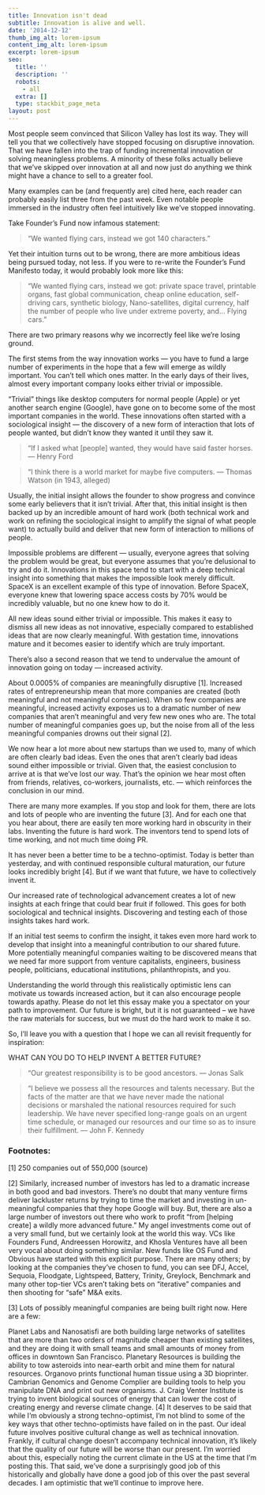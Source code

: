 ```yaml
---
title: Innovation isn't dead
subtitle: Innovation is alive and well.
date: '2014-12-12'
thumb_img_alt: lorem-ipsum
content_img_alt: lorem-ipsum
excerpt: lorem-ipsum
seo:
  title: ''
  description: ''
  robots:
    - all
  extra: []
  type: stackbit_page_meta
layout: post
---
```

Most people seem convinced that Silicon Valley has lost its way. They will tell you that we collectively have stopped focusing on disruptive innovation. That we have fallen into the trap of funding incremental innovation or solving meaningless problems. A minority of these folks actually believe that we’ve skipped over innovation at all and now just do anything we think might have a chance to sell to a greater fool.

Many examples can be (and frequently are) cited here, each reader can probably easily list three from the past week. Even notable people immersed in the industry often feel intuitively like we’ve stopped innovating.

Take Founder’s Fund now infamous statement:

> “We wanted flying cars, instead we got 140 characters.”

Yet their intuition turns out to be wrong, there are more ambitious ideas being pursued today, not less. If you were to re-write the Founder’s Fund Manifesto today, it would probably look more like this:

> “We wanted flying cars, instead we got: private space travel, printable organs, fast global communication, cheap online education, self-driving cars, synthetic biology, Nano-satellites, digital currency, half the number of people who live under extreme poverty, and… Flying cars.”

There are two primary reasons why we incorrectly feel like we’re losing ground.

The first stems from the way innovation works — you have to fund a large number of experiments in the hope that a few will emerge as wildly important. You can’t tell which ones matter. In the early days of their lives, almost every important company looks either trivial or impossible.

“Trivial” things like desktop computers for normal people (Apple) or yet another search engine (Google), have gone on to become some of the most important companies in the world. These innovations often started with a sociological insight — the discovery of a new form of interaction that lots of people wanted, but didn’t know they wanted it until they saw it.

> “If I asked what \[people] wanted, they would have said faster horses.
> — Henry Ford

> “I think there is a world market for maybe five computers.
> — Thomas Watson (in 1943, alleged)

Usually, the initial insight allows the founder to show progress and convince some early believers that it isn’t trivial. After that, this initial insight is then backed up by an incredible amount of hard work (both technical work and work on refining the sociological insight to amplify the signal of what people want) to actually build and deliver that new form of interaction to millions of people.

Impossible problems are different — usually, everyone agrees that solving the problem would be great, but everyone assumes that you’re delusional to try and do it. Innovations in this space tend to start with a deep technical insight into something that makes the impossible look merely difficult. SpaceX is an excellent example of this type of innovation. Before SpaceX, everyone knew that lowering space access costs by 70% would be incredibly valuable, but no one knew how to do it.

All new ideas sound either trivial or impossible. This makes it easy to dismiss all new ideas as not innovative, especially compared to established ideas that are now clearly meaningful. With gestation time, innovations mature and it becomes easier to identify which are truly important.

There’s also a second reason that we tend to undervalue the amount of innovation going on today — increased activity.

About 0.0005% of companies are meaningfully disruptive \[1]. Increased rates of entrepreneurship mean that more companies are created (both meaningful and not meaningful companies). When so few companies are meaningful, increased activity exposes us to a dramatic number of new companies that aren’t meaningful and very few new ones who are. The total number of meaningful companies goes up, but the noise from all of the less meaningful companies drowns out their signal \[2].

We now hear a lot more about new startups than we used to, many of which are often clearly bad ideas. Even the ones that aren’t clearly bad ideas sound either impossible or trivial. Given that, the easiest conclusion to arrive at is that we’ve lost our way. That’s the opinion we hear most often from friends, relatives, co-workers, journalists, etc. — which reinforces the conclusion in our mind.

There are many more examples. If you stop and look for them, there are lots and lots of people who are inventing the future \[3]. And for each one that you hear about, there are easily ten more working hard in obscurity in their labs. Inventing the future is hard work. The inventors tend to spend lots of time working, and not much time doing PR.

It has never been a better time to be a techno-optimist. Today is better than yesterday, and with continued responsible cultural maturation, our future looks incredibly bright \[4]. But if we want that future, we have to collectively invent it.

Our increased rate of technological advancement creates a lot of new insights at each fringe that could bear fruit if followed. This goes for both sociological and technical insights. Discovering and testing each of those insights takes hard work.

If an initial test seems to confirm the insight, it takes even more hard work to develop that insight into a meaningful contribution to our shared future. More potentially meaningful companies waiting to be discovered means that we need far more support from venture capitalists, engineers, business people, politicians, educational institutions, philanthropists, and you.

Understanding the world through this realistically optimistic lens can motivate us towards increased action, but it can also encourage people towards apathy. Please do not let this essay make you a spectator on your path to improvement. Our future is bright, but it is not guaranteed – we have the raw materials for success, but we must do the hard work to make it so.

So, I’ll leave you with a question that I hope we can all revisit frequently for inspiration:

WHAT CAN YOU DO TO HELP INVENT A BETTER FUTURE?

> “Our greatest responsibility is to be good ancestors.
> — Jonas Salk

> “I believe we possess all the resources and talents necessary. But the facts of the matter are that we have never made the national decisions or marshaled the national resources required for such leadership. We have never specified long-range goals on an urgent time schedule, or managed our resources and our time so as to insure their fulfillment.
> — John F. Kennedy

### Footnotes:

\[1]  250 companies out of 550,000 (source)

\[2]  Similarly, increased number of investors has led to a dramatic increase in both good and bad investors. There’s no doubt that many venture firms deliver lackluster returns by trying to time the market and investing in un-meaningful companies that they hope Google will buy. But, there are also a large number of investors out there who work to profit “from \[helping create] a wildly more advanced future.” My angel investments come out of a very small fund, but we certainly look at the world this way. VCs like Founders Fund, Andreessen Horowitz, and Khosla Ventures have all been very vocal about doing something similar. New funds like OS Fund and Obvious have started with this explicit purpose. There are many others; by looking at the companies they’ve chosen to fund, you can see DFJ, Accel, Sequoia, Floodgate, Lightspeed, Battery, Trinity, Greylock, Benchmark and many other top-tier VCs aren’t taking bets on “iterative” companies and then shooting for “safe” M\&A exits.

\[3] Lots of possibly meaningful companies are being built right now. Here are a few:

Planet Labs and Nanosatisfi are both building large networks of satellites that are more than two orders of magnitude cheaper than existing satellites, and they are doing it with small teams and small amounts of money from offices in downtown San Francisco.
Planetary Resources is building the ability to tow asteroids into near-earth orbit and mine them for natural resources.
Organovo prints functional human tissue using a 3D bioprinter.
Cambrian Genomics and Genome Complier are building tools to help you manipulate DNA and print out new organisms.
J. Craig Venter Institute is trying to invent biological sources of energy that can lower the cost of creating energy and reverse climate change.
\[4] It deserves to be said that while I’m obviously a strong techno-optimist, I’m not blind to some of the key ways that other techno-optimists have failed on in the past. Our ideal future involves positive cultural change as well as technical innovation. Frankly, if cultural change doesn’t accompany technical innovation, it’s likely that the quality of our future will be worse than our present. I’m worried about this, especially noting the current climate in the US at the time that I’m posting this. That said, we’ve done a surprisingly good job of this historically and globally have done a good job of this over the past several decades. I am optimistic that we’ll continue to improve here.

